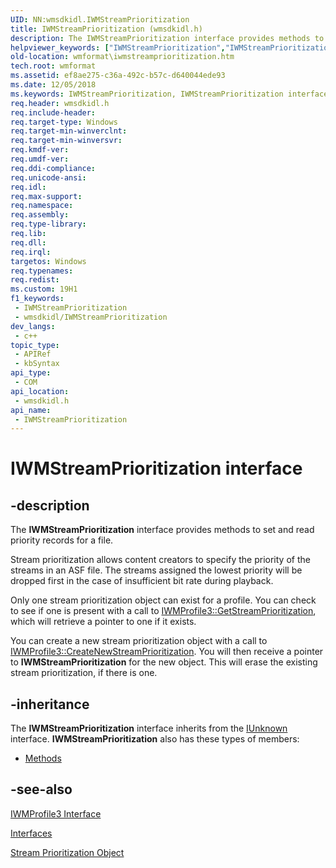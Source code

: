 ```yaml
---
UID: NN:wmsdkidl.IWMStreamPrioritization
title: IWMStreamPrioritization (wmsdkidl.h)
description: The IWMStreamPrioritization interface provides methods to set and read priority records for a file.Stream prioritization allows content creators to specify the priority of the streams in an ASF file.
helpviewer_keywords: ["IWMStreamPrioritization","IWMStreamPrioritization interface [windows Media Format]","IWMStreamPrioritization interface [windows Media Format]","described","IWMStreamPrioritizationInterface","wmformat.iwmstreamprioritization","wmsdkidl/IWMStreamPrioritization"]
old-location: wmformat\iwmstreamprioritization.htm
tech.root: wmformat
ms.assetid: ef8ae275-c36a-492c-b57c-d640044ede93
ms.date: 12/05/2018
ms.keywords: IWMStreamPrioritization, IWMStreamPrioritization interface [windows Media Format], IWMStreamPrioritization interface [windows Media Format],described, IWMStreamPrioritizationInterface, wmformat.iwmstreamprioritization, wmsdkidl/IWMStreamPrioritization
req.header: wmsdkidl.h
req.include-header: 
req.target-type: Windows
req.target-min-winverclnt: 
req.target-min-winversvr: 
req.kmdf-ver: 
req.umdf-ver: 
req.ddi-compliance: 
req.unicode-ansi: 
req.idl: 
req.max-support: 
req.namespace: 
req.assembly: 
req.type-library: 
req.lib: 
req.dll: 
req.irql: 
targetos: Windows
req.typenames: 
req.redist: 
ms.custom: 19H1
f1_keywords:
 - IWMStreamPrioritization
 - wmsdkidl/IWMStreamPrioritization
dev_langs:
 - c++
topic_type:
 - APIRef
 - kbSyntax
api_type:
 - COM
api_location:
 - wmsdkidl.h
api_name:
 - IWMStreamPrioritization
---
```


# IWMStreamPrioritization interface


## -description

The <b>IWMStreamPrioritization</b> interface provides methods to set and read priority records for a file.

Stream prioritization allows content creators to specify the priority of the streams in an ASF file. The streams assigned the lowest priority will be dropped first in the case of insufficient bit rate during playback.

Only one stream prioritization object can exist for a profile. You can check to see if one is present with a call to <a href="/windows/desktop/api/wmsdkidl/nf-wmsdkidl-iwmprofile3-getstreamprioritization">IWMProfile3::GetStreamPrioritization</a>, which will retrieve a pointer to one if it exists.

You can create a new stream prioritization object with a call to <a href="/windows/desktop/api/wmsdkidl/nf-wmsdkidl-iwmprofile3-createnewstreamprioritization">IWMProfile3::CreateNewStreamPrioritization</a>. You will then receive a pointer to <b>IWMStreamPrioritization</b> for the new object. This will erase the existing stream prioritization, if there is one.

## -inheritance

The <b>IWMStreamPrioritization</b> interface inherits from the <a href="/windows/desktop/api/unknwn/nn-unknwn-iunknown">IUnknown</a> interface. <b>IWMStreamPrioritization</b> also has these types of members:
<ul>
<li><a href="https://docs.microsoft.com/">Methods</a></li>
</ul>

## -see-also

<a href="/windows/desktop/api/wmsdkidl/nn-wmsdkidl-iwmprofile3">IWMProfile3 Interface</a>



<a href="/windows/desktop/wmformat/interfaces">Interfaces</a>



<a href="/windows/desktop/wmformat/stream-prioritization-object">Stream Prioritization Object</a>
